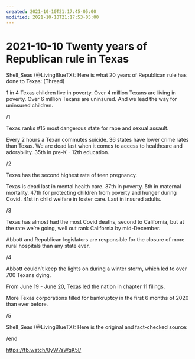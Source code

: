 ```yaml
---
created: 2021-10-10T21:17:45-05:00
modified: 2021-10-10T21:17:53-05:00
---
```

# 2021-10-10 Twenty years of Republican rule in Texas

Shell_Seas (@LivingBlueTX): Here is what 20 years of Republican rule has done to Texas: (Thread)

1 in 4 Texas children live in poverty.
Over 4 million Texans are living in poverty.
Over 6 million Texans are uninsured.
And we lead the way for uninsured children.

/1

Texas ranks #15 most dangerous state for rape and sexual assault. 

Every 2 hours a Texan commutes suicide.
36 states have lower crime rates than Texas.
We are dead last when it comes to access to healthcare and adorability.
35th in pre-K - 12th education.

/2

Texas has the second highest rate of teen pregnancy.

Texas is dead last in mental health care.
37th in poverty.
5th in maternal mortality.
47th for protecting children from poverty and hunger during Covid. 
41st in child welfare in foster care.
Last in insured adults.

/3

Texas has almost had the most Covid deaths, second to California, but at the rate we’re going, well out rank California by mid-December.

Abbott and Republican legislators are responsible for the closure of more rural hospitals than any state ever.

/4

Abbott couldn’t keep the lights on during a winter storm, which led to over 700 Texans dying.

 From June 19 - June 20, Texas led the nation in chapter 11 filings.

More Texas corporations filled for bankruptcy in the first 6 months of 2020 than ever before. 

/5

Shell_Seas (@LivingBlueTX): Here is the original and fact-checked source:

/end

https://fb.watch/8yW7sWqK5l/

